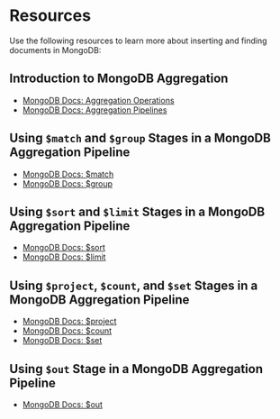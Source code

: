 # Resources
Use the following resources to learn more about inserting and finding documents in MongoDB:

 ## Introduction to MongoDB Aggregation
- <a href="https://www.mongodb.com/docs/manual/aggregation/">MongoDB Docs: Aggregation Operations<a/>
- <a href="https://www.mongodb.com/docs/manual/aggregation/#std-label-aggregation-pipeline-intro">MongoDB Docs: Aggregation Pipelines<a/>

## Using `$match` and `$group` Stages in a MongoDB Aggregation Pipeline
- <a href="https://www.mongodb.com/docs/manual/reference/operator/aggregation/match/"> MongoDB Docs: $match <a/>
- <a href="https://www.mongodb.com/docs/manual/reference/operator/aggregation/group/"> MongoDB Docs: $group <a/>

##  Using `$sort` and `$limit` Stages in a MongoDB Aggregation Pipeline
- <a href="https://www.mongodb.com/docs/manual/reference/operator/aggregation/sort/"> MongoDB Docs: $sort <a/>
- <a href="https://www.mongodb.com/docs/manual/reference/operator/aggregation/limit/">MongoDB Docs: $limit  <a/>

## Using `$project`, `$count`, and `$set` Stages in a MongoDB Aggregation Pipeline
- <a href="https://www.mongodb.com/docs/manual/reference/operator/aggregation/project/">  MongoDB Docs: $project<a/>
- <a href="https://www.mongodb.com/docs/manual/reference/operator/aggregation/count/"> MongoDB Docs: $count <a/>
- <a href="https://www.mongodb.com/docs/manual/reference/operator/aggregation/set/"> MongoDB Docs: $set <a/>


##  Using `$out` Stage in a MongoDB Aggregation Pipeline
- <a href="https://www.mongodb.com/docs/manual/reference/operator/aggregation/out/"> MongoDB Docs: $out <a/>
